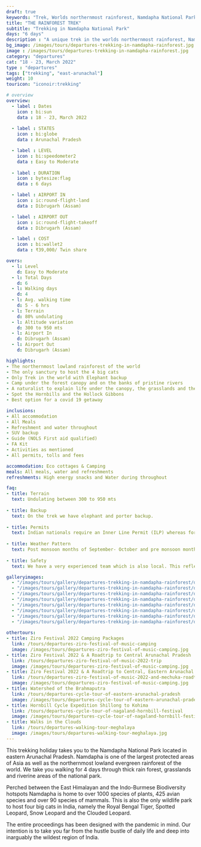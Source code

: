 ```yaml
---
draft: true
keywords: "Trek, Worlds northernmost rainforest, Namdapha National Park, Eastern Arunachal Pradesh, Arunachal Pradesh"
title: "THE RAINFOREST TREK"
subtitle: "Trekking in Namdapha National Park"
days: "6 days"
description : "A unique trek in the worlds northernmost rainforest, Namdapha National Park of Eastern Arunachal Pradesh."
bg_image: /images/tours/departures-trekking-in-namdapha-rainforest.jpg
image : /images/tours/departures-trekking-in-namdapha-rainforest.jpg
category: "departures"
cat: "18 - 23, March 2022"
type : "departures"
tags: ["trekking", "east-arunachal"]
weight: 10
touricon: "iconoir:trekking"

# overview
overview:
  - label : Dates
    icon : bi:sun
    data : 18 - 23, March 2022
    
  - label : STATES
    icon : bi:globe
    data : Arunachal Pradesh 

  - label : LEVEL
    icon : bi:speedometer2
    data : Easy to Moderate
    
  - label : DURATION
    icon : bytesize:flag
    data : 6 days

  - label : AIRPORT IN
    icon : ic:round-flight-land
    data : Dibrugarh (Assam)

  - label : AIRPORT OUT
    icon : ic:round-flight-takeoff
    data : Dibrugarh (Assam)

  - label : COST
    icon : bi:wallet2
    data : ₹39,000/ Twin share

overs:
  - l: Level 
    d: Easy to Moderate
  - l: Total Days 
    d: 6
  - l: Walking days 
    d: 4
  - l: Avg. walking time 
    d: 5 - 6 hrs
  - l: Terrain 
    d: 80% undulating
  - l: Altitude variation 
    d: 300 to 950 mts
  - l: Airport In 
    d: Dibrugarh (Assam)
  - l: Airport Out 
    d: Dibrugarh (Assam)

highlights:
- The northernmost lowland rainforest of the world
- The only sanctury to host the 4 big cats
- Only Trek in the world with Elephant backup
- Camp under the forest canopy and on the banks of pristine rivers
- A naturalist to explain life under the canopy, the grasslands and the riverine areas
- Spot the Hornbills and the Hollock Gibbons
- Best option for a covid 19 getaway

inclusions:
- All accommodation
- All Meals
- Refreshment and water throughout
- SUV backup 
- Guide (NOLS First aid qualified)
- FA Kit
- Activities as mentioned
- All permits, tolls and fees

accommodation: Eco cottages & Camping
meals: All meals, water and refreshments
refreshments: High energy snacks and Water during throughout   

faq:
- title: Terrain
  text: Undulating between 300 to 950 mts
 
- title: Backup
  text: On the trek we have elephant and porter backup.
 
- title: Permits
  text: Indian nationals require an Inner Line Permit (ILP) whereas foreign nationals require a Restricted Area Permit (RAP / PAP). These have a govt. charge attached to them. Rest assured we take care of the arrangements.
 
- title: Weather Pattern
  text: Post monsoon months of September- October and pre monsoon months of March-April are very pleasant with blue skies and a fair days. Peak winters are from November to February with the mercury coming down below 15 C in the nights, where as the days are quite pleasant.
 
- title: Safety
  text: We have a very experienced team which is also local. This reflects in the overall safety of our tours. Rest assured your guides know where extra attention is required and when. All our routes are well known to us, we know where the nearest medical facilities are, we know whom to contact if in case of an emergency, we know all the alternate routes in case of road blockages. We have CASEVAC protocols in place to streamline the process in case of emergencies. You can rest easy knowing that in the outdoors in general and this region in particular you are in safe hands with us.

galleryimages:
  - "/images/tours/gallery/departures-trekking-in-namdapha-rainforest/departures-trekking-in-namdapha-rainforest1.jpg"
  - "/images/tours/gallery/departures-trekking-in-namdapha-rainforest/departures-trekking-in-namdapha-rainforest2.jpg"
  - "/images/tours/gallery/departures-trekking-in-namdapha-rainforest/departures-trekking-in-namdapha-rainforest3.jpg"
  - "/images/tours/gallery/departures-trekking-in-namdapha-rainforest/departures-trekking-in-namdapha-rainforest4.jpg"
  - "/images/tours/gallery/departures-trekking-in-namdapha-rainforest/departures-trekking-in-namdapha-rainforest5.jpg"
  - "/images/tours/gallery/departures-trekking-in-namdapha-rainforest/departures-trekking-in-namdapha-rainforest6.jpg"
  - "/images/tours/gallery/departures-trekking-in-namdapha-rainforest/departures-trekking-in-namdapha-rainforest7.jpg"
  - "/images/tours/gallery/departures-trekking-in-namdapha-rainforest/departures-trekking-in-namdapha-rainforest8.jpg"  
    
othertours:
- title: Ziro Festival 2022 Camping Packages
  link: /tours/departures-ziro-festival-of-music-camping
  image: /images/tours/departures-ziro-festival-of-music-camping.jpg
- title: Ziro Festival 2022 & A Roadtrip to Central Arunachal Pradesh
  link: /tours/departures-ziro-festival-of-music-2022-trip
  image: /images/tours/departures-ziro-festival-of-music-camping.jpg
- title: Ziro Festival 2022 & A Roadtrip to Central, Eastern Arunachal Pradesh
  link: /tours/departures-ziro-festival-of-music-2022-and-mechuka-roadtrip
  image: /images/tours/departures-ziro-festival-of-music-camping.jpg
- title: Watershed of the Brahmaputra 
  link: /tours/departures-cycle-tour-of-eastern-arunachal-pradesh
  image: /images/tours/departures-cycle-tour-of-eastern-arunachal-pradesh.jpg
- title: Hornbill Cycle Expedition Shillong to Kohima
  link: /tours/departures-cycle-tour-of-nagaland-hornbill-festival
  image: /images/tours/departures-cycle-tour-of-nagaland-hornbill-festival.jpg
- title: Walks in the Clouds
  link: /tours/departures-walking-tour-meghalaya
  image: /images/tours/departures-walking-tour-meghalaya.jpg
---
```



This trekking holiday takes you to the Namdapha National Park located in eastern Arunachal Pradesh. Namdapha is one of the largest protected areas of Asia as well as the northernmost lowland evergreen rainforest of the world. We take you walking for 4 days through thick rain forest, grasslands and riverine areas of the national park.

Perched between the East Himalayan and the Indo-Burmese Biodiversity hotspots Namdapha is home to over 1000 species of plants, 425 avian species and over 90 species of mammals. This is also the only wildlife park to host four big cats in India, namely the Royal Bengal Tiger, Spotted Leopard, Snow Leopard and the Clouded Leopard.

The entire proceedings has been designed with the pandemic in mind. Our intention is to take you far from the hustle bustle of daily life and deep into inarguably the wildest region of India.
